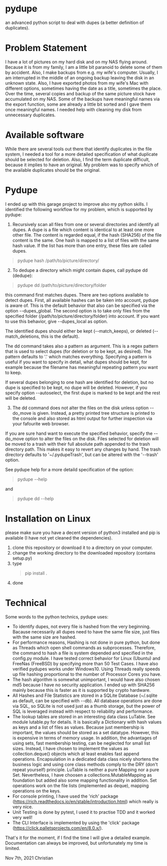 # pydupe
an advanced python script to deal with dupes (a better definition of duplicates).

# Problem Statement
I have a lot of pictures on my hard disk and on my NAS flying around. Because it is from my family, I am a little bit paranoid to delete some of them by accident. Also, I make backups from e.g. my wife's computer. Usually, I am interrupted in the middle of an ongoing backup leaving the disk in an unknown state. Also, I have exported photos from my wife's Mac with different options, sometimes having the date as a title, sometimes the place. Over the time, several copies and backup of the same picture stock have accumulated on my NAS. Some of the backups have meaningful names via the export function, some are already a little bit sorted and I gave them once meaningful names. I needed help with cleaning my disk from unnecessary duplicates.

# Available software
While there are several tools out there that identify duplicates in the file system, I needed a tool for a more detailed specification of what duplicate should be selected for deletion. Also, I find the term duplicate difficult, because it implies to have an original. My problem was to specify which of the available duplicates should be the original.

# Pydupe
I ended up with this garage project to improve also my python skills. I identified the following workflow for my problem, which is supported by pydupe:

1) Recursively scan all files from one or several directories and identify all dupes. A dupe is a file which content is identical to at least one more other file. The content is regarded equal, if the hash (SHA256) of the file content is the same. One hash is mapped to a list of files with the same hash value. If the list has more than one entry, these files are called dupes.

> pydupe hash /path/to/picture/directory/


2) To dedupe a directory which might contain dupes, call pydupe dd (dedupe):

> pydupe dd /path/to/picture/directory/folder

this command first matches dupes. There are two options available to detect dupes. First, all available hashes can be taken into account, pydupe is aware of. This is the default behavior that also can be specified via the option  --dupes_global. The second option is to take only files from the specified folder (/path/to/picture/directory/folder) into account. If you want to use this behavior, give --dupes_local as option.

The identified dupes should either be kept (--match_keeps), or deleted (--match_deletions, this is the default).

The dd command takes also a pattern as argument. This is a regex pattern that is used to select dupes (for deletion or to be kept, as desired). The pattern defaults to '.' which matches everything. Specifying a pattern is useful if you want to specify in detail, what dupes should be kept, for example because the filename has meaningful repeating pattern you want to keep.

If several dupes belonging to one hash are identified for deletion, but no dupe is specified to be kept, no dupe will be deleted. However, if you specify option --autoselect, the first dupe is marked to be kept and the rest will be deleted.

3) The dd command does not alter the files on the disk unless option --do_move is given. Instead, a pretty printed tree structure is printed to the console and also stored as html output for further inspection via your fafourite web browser.

If you are sure hand want to execute the specified behavior, specify the --do_move option to alter the files on the disk. Files selected for deletion will be moved to a trash with their full absolute path appended to the trash directory path. This makes it easy to revert any changes by hand. The trash directory defaults to '~/.pydupeTrash', but can be altered with the '--trash' option.

See pydupe help for a more detaild specification of the option:
> pydupe --help

and

> pydupe dd --help

# Installation on Linux
please make sure you have a decent version of python3 installed and pip is available (I have not yet cleaned the dependencies).

1. clone this repository or download it to a directory on your computer.
2. change the working directory to the downloaded repository (contains setup.py)
3. type 
    > pip install .
4. done

# Technical
Some words to the python technics, pydupe uses:
- To identify dupes, not every file is hashed from the very beginning. Bacause necessarily all dupes need to have the same file size, just files with the same size are hashed.
- For performance reasons, Hashing is not done in pure python, but done as Threads which open shell commands as subprocesses. Therefore, the command to hash a file is system depended and specified in the config.py module. I have tested correct behavior for Linux (Ubuntu) and FreeNas (FreeBSD) by specifying more than 50 Test Cases. I have also verified pydupes works under Windows10. Using Threads really speeds up file hashing proportional to the number of Processor Cores you have.
- The hash algorithm is somewhat unimportant, I would have also chosen md5 because I have no security application. I ended up with SHA256 mainly because this is faster as it is supported by crypto hardware.
- All Hashes and File Statistics are stored in a SQLite Database (~/.sqlite as default, can be specified with --db). All database operations are done via SQL, so SQLite is not used just as a thumb storage, but the power of SQL is leveraged instead with respect to reliability and performance.
- The lookup tables are stored in an interesting data class LuTable. See module lutable.py for details. It is basically a Dictionary with hash values as keys and a list of files as values. Because just membership is important, the values should be stored as a set datatype. However, this is expensive in terms of memory usage. In addition, the advantages of using sets, fast membership testing, can be neglected for small list sizes. Instead, I have chosen to implement the values as collection.deque() objects which at least enables fast append operations. Encapsulation in a dedicated data class nicely shortens the business logic and using core class methods comply to the DRY (don't repeat yourself) principle. LuTable is neither a pure Mapping nor a pure Set. Nevertheless, I have choosen a collections.MutableMapping as foundation but added also some mapping functionality in addition. Set operations work on the file lists (implemented as deque), mapping operations on the keys.
- For console printing, I have used the 'rich' package (https://rich.readthedocs.io/en/stable/introduction.html) which really is very nice. 
- Unit Testing is done by pytest, I used it to practise TDD and it worked very well!
- The CLI Interface is implemented by using the 'click' package (https://click.palletsprojects.com/en/8.0.x/).

That's it for the moment, if I find the time I will give a detailed example. Documentation can always be improved, but unfortunately my time is limited.

Nov 7th, 2021
Christian

